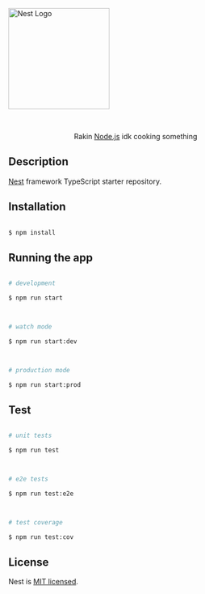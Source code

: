 <p align="center">

<a href="http://nestjs.com/" target="blank"><img src="https://nestjs.com/img/logo-small.svg" width="200" alt="Nest Logo" /></a>

</p>
  
  <p align="center">Rakin <a href="http://nodejs.org" target="_blank">Node.js</a> idk cooking something</p>



## Description

[Nest](https://github.com/nestjs/nest) framework TypeScript starter repository.

## Installation

```bash

$ npm install

```

## Running the app

```bash

# development

$ npm run start



# watch mode

$ npm run start:dev



# production mode

$ npm run start:prod

```

## Test

```bash

# unit tests

$ npm run test



# e2e tests

$ npm run test:e2e



# test coverage

$ npm run test:cov

```

## License

Nest is [MIT licensed](LICENSE).
